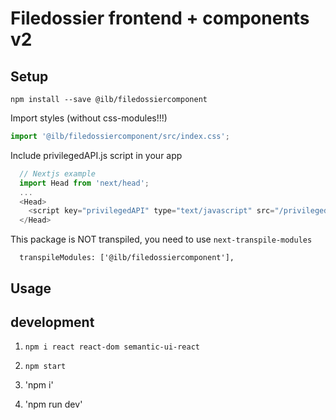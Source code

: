 # Filedossier frontend + components v2

## Setup
```
npm install --save @ilb/filedossiercomponent
```

Import styles (without css-modules!!!)
```js
import '@ilb/filedossiercomponent/src/index.css';
```

Include privilegedAPI.js script in your app
```js
  // Nextjs example
  import Head from 'next/head';
  ...
  <Head>
    <script key="privilegedAPI" type="text/javascript" src="/privilegedAPI/web/scripts/privilegedAPI.js"></script>
  </Head>
```

This package is NOT transpiled, you need to use `next-transpile-modules`
```
  transpileModules: ['@ilb/filedossiercomponent'],
```

## Usage

## development

1. `npm i react react-dom semantic-ui-react`
2. `npm start`

0. 'npm i'
00. 'npm run dev'